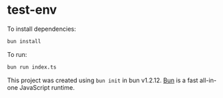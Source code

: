 # test-env

To install dependencies:

```bash
bun install
```

To run:

```bash
bun run index.ts
```

This project was created using `bun init` in bun v1.2.12. [Bun](https://bun.sh) is a fast all-in-one JavaScript runtime.
